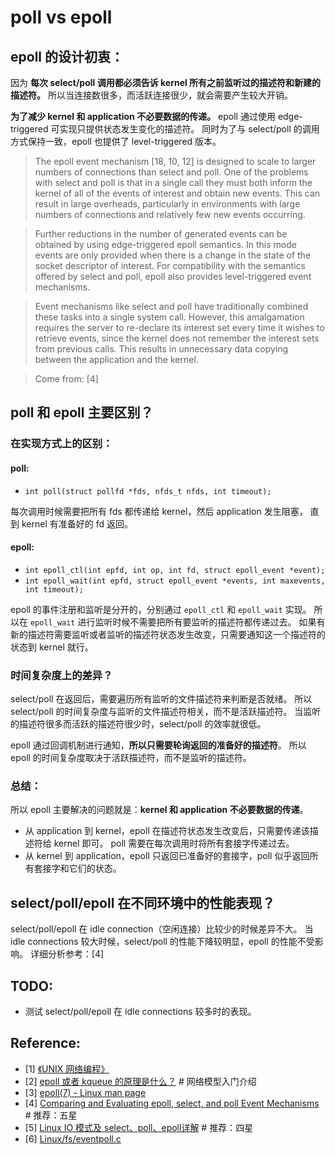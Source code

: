 # poll vs epoll

## epoll 的设计初衷：

因为 **每次 select/poll 调用都必须告诉 kernel 所有之前监听过的描述符和新建的描述符。**
所以当连接数很多，而活跃连接很少，就会需要产生较大开销。

**为了减少 kernel 和 application 不必要数据的传递。**
epoll 通过使用 edge-triggered 可实现只提供状态发生变化的描述符。
同时为了与 select/poll 的调用方式保持一致，epoll 也提供了 level-triggered 版本。

> The epoll event mechanism [18, 10, 12] is designed
> to scale to larger numbers of connections
> than select and poll. One of the
> problems with select and poll is that in
> a single call they must both inform the kernel
> of all of the events of interest and obtain new
> events. This can result in large overheads, particularly
> in environments with large numbers
> of connections and relatively few new events
> occurring.

> Further reductions in the number of generated
> events can be obtained by using edge-triggered
> epoll semantics. In this mode events are only
> provided when there is a change in the state of
> the socket descriptor of interest. For compatibility
> with the semantics offered by select
> and poll, epoll also provides level-triggered
> event mechanisms.

> Event mechanisms like select
> and poll have traditionally combined these
> tasks into a single system call. However, this
> amalgamation requires the server to re-declare
> its interest set every time it wishes to retrieve
> events, since the kernel does not remember the
> interest sets from previous calls. This results in
> unnecessary data copying between the application
> and the kernel.

> Come from: [4]

## poll 和 epoll 主要区别？

### 在实现方式上的区别：

#### poll:

* `int poll(struct pollfd *fds, nfds_t nfds, int timeout);`

每次调用时候需要把所有 fds 都传递给 kernel，然后 application 发生阻塞，
直到 kernel 有准备好的 fd 返回。

#### epoll:

* `int epoll_ctl(int epfd, int op, int fd, struct epoll_event *event);`
* `int epoll_wait(int epfd, struct epoll_event *events, int maxevents, int timeout);`

epoll 的事件注册和监听是分开的，分别通过 `epoll_ctl` 和 `epoll_wait` 实现。
所以在 `epoll_wait` 进行监听时候不需要把所有要监听的描述符都传递过去。
如果有新的描述符需要监听或者监听的描述符状态发生改变，只需要通知这一个描述符的状态到 kernel 就行。

### 时间复杂度上的差异？

select/poll 在返回后，需要遍历所有监听的文件描述符来判断是否就绪。
所以select/poll 的时间复杂度与监听的文件描述符相关，而不是活跃描述符。
当监听的描述符很多而活跃的描述符很少时，select/poll 的效率就很低。

epoll 通过回调机制进行通知，**所以只需要轮询返回的准备好的描述符**。
所以 epoll 的时间复杂度取决于活跃描述符，而不是监听的描述符。

### 总结：

所以 epoll 主要解决的问题就是：**kernel 和 application 不必要数据的传递**。

* 从 application 到 kernel，epoll 在描述符状态发生改变后，只需要传递该描述符给 kernel 即可。
  poll 需要在每次调用时将所有套接字传递过去。
* 从 kernel 到 application，epoll 只返回已准备好的套接字，poll 似乎返回所有套接字和它们的状态。

## select/poll/epoll 在不同环境中的性能表现？

select/poll/epoll 在 idle connection（空闲连接）比较少的时候差异不大。
当 idle connections 较大时候，select/poll 的性能下降较明显，epoll 的性能不受影响。
详细分析参考：[4]

## TODO:

* 测试 select/poll/epoll 在 idle connections 较多时的表现。

## Reference:

- [1] [《UNIX 网络编程》](http://book.douban.com/subject/1500149/)
- [2] [epoll 或者 kqueue 的原理是什么？](http://www.zhihu.com/question/20122137/answer/14049112)  # 网络模型入门介绍
- [3] [epoll(7) - Linux man page](http://linux.die.net/man/7/epoll)
- [4] [Comparing and Evaluating epoll, select, and poll Event Mechanisms](https://www.kernel.org/doc/ols/2004/ols2004v1-pages-215-226.pdf)  # 推荐：五星
- [5] [Linux IO 模式及 select、poll、epoll详解](http://segmentfault.com/a/1190000003063859)  # 推荐：四星
- [6] [Linux/fs/eventpoll.c](http://lxr.free-electrons.com/source/fs/eventpoll.c)
